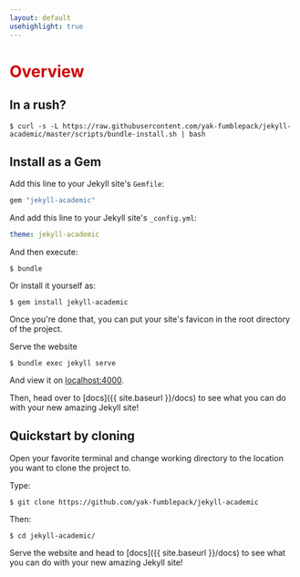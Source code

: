 ```yaml
---
layout: default
usehighlight: true
---
```


<h1 style="color: #cc0000;">Overview</h1> 

## In a rush?

```shell
$ curl -s -L https://raw.githubusercontent.com/yak-fumblepack/jekyll-academic/master/scripts/bundle-install.sh | bash
```


## Install as a Gem

Add this line to your Jekyll site's `Gemfile`:

```ruby
gem "jekyll-academic"
```

And add this line to your Jekyll site's `_config.yml`:

```yaml
theme: jekyll-academic
```

And then execute:

```shell
$ bundle
```

Or install it yourself as:

```shell
$ gem install jekyll-academic
```

Once you're done that, you can put your site's favicon in the root directory of the project.

Serve the website

```shell
$ bundle exec jekyll serve
```

And view it on [localhost:4000]().

Then, head over to [docs]({{ site.baseurl }}/docs) to see what you can do with your new amazing Jekyll site!

## Quickstart by cloning

Open your favorite terminal and change working directory to the location you want to clone the project to.

Type:

```shell
$ git clone https://github.com/yak-fumblepack/jekyll-academic
```

Then:

```shell
$ cd jekyll-academic/
```

Serve the website and head to [docs]({{ site.baseurl }}/docs) to see what you can do with your new amazing Jekyll site!